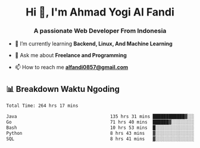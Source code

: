 <h1 align="center">Hi 👋, I'm Ahmad Yogi Al Fandi</h1>
<h3 align="center">A passionate Web Developer From Indonesia</h3>

- 🌱 I’m currently learning **Backend, Linux, And Machine Learning**

- 💬 Ask me about **Freelance and Programming**

- 📫 How to reach me **<alfandi0857@gmail.com>**


## 📊 Breakdown Waktu Ngoding

<!--START_SECTION:waka-->

```txt
Total Time: 264 hrs 17 mins

Java                                   135 hrs 31 mins ████████████▓░░░░░░░░░░░░   51.05 %
Go                                     71 hrs 40 mins  ██████▓░░░░░░░░░░░░░░░░░░   27.00 %
Bash                                   10 hrs 53 mins  █░░░░░░░░░░░░░░░░░░░░░░░░   04.10 %
Python                                 8 hrs 43 mins   ▓░░░░░░░░░░░░░░░░░░░░░░░░   03.29 %
SQL                                    8 hrs 41 mins   ▓░░░░░░░░░░░░░░░░░░░░░░░░   03.27 %
```

<!--END_SECTION:waka-->
